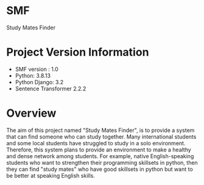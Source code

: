 # SMF
Study Mates Finder
# Project Version Information
- SMF version : 1.0
- Python: 3.8.13
- Python Django: 3.2
- Sentence Transformer 2.2.2

# Overview
The aim of this project named "Study Mates Finder", is to provide a system that can find someone who can study together. Many international students and some local students have struggled to study in a solo environment. Therefore, this system plans to provide an environment to make a healthy and dense network among students. 
For example, native English-speaking students who want to strengthen their programming skillsets in python, then they can find "study mates" who have good skillsets in python but want to be better at speaking English skills.
